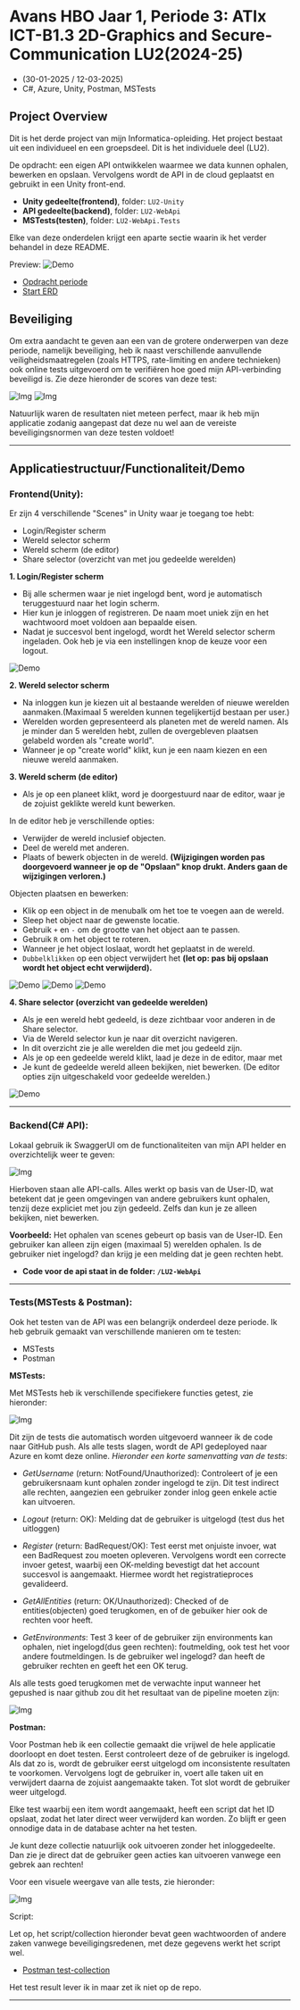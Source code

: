 # Avans HBO Jaar 1, Periode 3: ATIx ICT-B1.3 2D-Graphics and Secure-Communication LU2(2024-25)
- (30-01-2025 / 12-03-2025)
- C#, Azure, Unity, Postman, MSTests

## Project Overview
Dit is het derde project van mijn Informatica-opleiding. Het project bestaat uit een individueel en een groepsdeel. Dit is het individuele deel (LU2).

De opdracht: een eigen API ontwikkelen waarmee we data kunnen ophalen, bewerken en opslaan. Vervolgens wordt de API in de cloud geplaatst en gebruikt in een Unity front-end.
- **Unity gedeelte(frontend)**, folder: `LU2-Unity`
- **API gedeelte(backend)**, folder: `LU2-WebApi`
- **MSTests(testen)**, folder: `LU2-WebApi.Tests`

Elke van deze onderdelen krijgt een aparte sectie waarin ik het verder behandel in deze README.

Preview:
![Demo](Assets/Gif/delete-world.gif)

- [Opdracht periode](Assets/Opdrachtbeschrijving.pdf)
- [Start ERD](Assets/Erd_db.PNG)

## Beveiliging
Om extra aandacht te geven aan een van de grotere onderwerpen van deze periode, namelijk beveiliging, heb ik naast verschillende aanvullende veiligheidsmaatregelen (zoals HTTPS, rate-limiting en andere technieken) ook online tests uitgevoerd om te verifiëren hoe goed mijn API-verbinding beveiligd is. Zie deze hieronder de scores van deze test:

![Img](Assets/SSL-report.PNG)
![Img](Assets/security-header-check.PNG)

Natuurlijk waren de resultaten niet meteen perfect, maar ik heb mijn applicatie zodanig aangepast dat deze nu wel aan de vereiste beveiligingsnormen van deze testen voldoet!

---

## Applicatiestructuur/Functionaliteit/Demo

### Frontend(Unity):
Er zijn 4 verschillende "Scenes" in Unity waar je toegang toe hebt:
- Login/Register scherm
- Wereld selector scherm
- Wereld scherm (de editor)
- Share selector (overzicht van met jou gedeelde werelden)

**1. Login/Register scherm**
- Bij alle schermen waar je niet ingelogd bent, word je automatisch teruggestuurd naar het login scherm.
- Hier kun je inloggen of registreren. De naam moet uniek zijn en het wachtwoord moet voldoen aan bepaalde eisen.
- Nadat je succesvol bent ingelogd, wordt het Wereld selector scherm ingeladen. Ook heb je via een instellingen knop de keuze voor een logout.

![Demo](Assets/Gif/Login-Register.gif)

**2. Wereld selector scherm**
- Na inloggen kun je kiezen uit al bestaande werelden of nieuwe werelden aanmaken.(Maximaal 5 werelden kunnen tegelijkertijd bestaan per user.)
- Werelden worden gepresenteerd als planeten met de wereld namen. Als je minder dan 5 werelden hebt, zullen de overgebleven plaatsen gelabeld worden als "create world".
- Wanneer je op "create world" klikt, kun je een naam kiezen en een nieuwe wereld aanmaken.

**3. Wereld scherm (de editor)**
- Als je op een planeet klikt, word je doorgestuurd naar de editor, waar je de zojuist geklikte wereld kunt bewerken.

In de editor heb je verschillende opties:
- Verwijder de wereld inclusief objecten.
- Deel de wereld met anderen.
- Plaats of bewerk objecten in de wereld. **(Wijzigingen worden pas doorgevoerd wanneer je op de "Opslaan" knop drukt. Anders gaan de wijzigingen verloren.)**

Objecten plaatsen en bewerken:
- Klik op een object in de menubalk om het toe te voegen aan de wereld.
- Sleep het object naar de gewenste locatie.
- Gebruik `+` en `-` om de grootte van het object aan te passen.
- Gebruik `R` om het object te roteren.
- Wanneer je het object loslaat, wordt het geplaatst in de wereld.
- `Dubbelklikken` op een object verwijdert het **(let op: pas bij opslaan wordt het object echt verwijderd).**

![Demo](Assets/Gif/Create-edit-save-world.gif)
![Demo](Assets/Gif/Delete-Object.gif)
![Demo](Assets/Gif/delete-world.gif)

**4. Share selector (overzicht van gedeelde werelden)**
- Als je een wereld hebt gedeeld, is deze zichtbaar voor anderen in de Share selector.
- Via de Wereld selector kun je naar dit overzicht navigeren.
- In dit overzicht zie je alle werelden die met jou gedeeld zijn.
- Als je op een gedeelde wereld klikt, laad je deze in de editor, maar met 
- Je kunt de gedeelde wereld alleen bekijken, niet bewerken. (De editor opties zijn uitgeschakeld voor gedeelde werelden.)

![Demo](Assets/Gif/Share-world.gif)

---

### Backend(C# API):
Lokaal gebruik ik SwaggerUI om de functionaliteiten van mijn API helder en overzichtelijk weer te geven:

![Img](Assets/swagger.PNG)

Hierboven staan alle API-calls. Alles werkt op basis van de User-ID, wat betekent dat je geen omgevingen van andere gebruikers kunt ophalen, tenzij deze expliciet met jou zijn gedeeld. Zelfs dan kun je ze alleen bekijken, niet bewerken.

**Voorbeeld:** Het ophalen van scenes gebeurt op basis van de User-ID. Een gebruiker kan alleen zijn eigen (maximaal 5) werelden ophalen. Is de gebruiker niet ingelogd? dan krijg je een melding dat je geen rechten hebt.

- **Code voor de api staat in de folder: `/LU2-WebApi`**

---

### Tests(MSTests & Postman):
Ook het testen van de API was een belangrijk onderdeel deze periode. Ik heb gebruik gemaakt van verschillende manieren om te testen:
- MSTests
- Postman

**MSTests:**

Met MSTests heb ik verschillende specifiekere functies getest, zie hieronder:

![Img](Assets/Test-result.PNG)

Dit zijn de tests die automatisch worden uitgevoerd wanneer ik de code naar GitHub push. Als alle tests slagen, wordt de API gedeployed naar Azure en komt deze online. _Hieronder een korte samenvatting van de tests_:

- _GetUsername_ (return: NotFound/Unauthorized): Controleert of je een gebruikersnaam kunt ophalen zonder ingelogd te zijn. Dit test indirect alle rechten, aangezien een gebruiker zonder inlog geen enkele actie kan uitvoeren.

- _Logout_ (return: OK): Melding dat de gebruiker is uitgelogd (test dus het uitloggen)

- _Register_ (return: BadRequest/OK): Test eerst met onjuiste invoer, wat een BadRequest zou moeten opleveren. Vervolgens wordt een correcte invoer getest, waarbij een OK-melding bevestigt dat het account succesvol is aangemaakt. Hiermee wordt het registratieproces gevalideerd.

- _GetAllEntities_ (return: OK/Unauthorized): Checked of de entities(objecten) goed terugkomen, en of de gebuiker hier ook de rechten voor heeft.

- _GetEnvironments_: Test 3 keer of de gebruiker zijn environments kan ophalen, niet ingelogd(dus geen rechten): foutmelding, ook test het voor andere foutmeldingen. Is de gebruiker wel ingelogd? dan heeft de gebruiker rechten en geeft het een OK terug.

Als alle tests goed terugkomen met de verwachte input wanneer het gepushed is naar github zou dit het resultaat van de pipeline moeten zijn:

![Img](Assets/pipeline.PNG)


**Postman:**

Voor Postman heb ik een collectie gemaakt die vrijwel de hele applicatie doorloopt en doet testen. Eerst controleert deze of de gebruiker is ingelogd. Als dat zo is, wordt de gebruiker eerst uitgelogd om inconsistente resultaten te voorkomen. Vervolgens logt de gebruiker in, voert alle taken uit en verwijdert daarna de zojuist aangemaakte taken. Tot slot wordt de gebruiker weer uitgelogd.

Elke test waarbij een item wordt aangemaakt, heeft een script dat het ID opslaat, zodat het later direct weer verwijderd kan worden. Zo blijft er geen onnodige data in de database achter na het testen.

Je kunt deze collectie natuurlijk ook uitvoeren zonder het inloggedeelte. Dan zie je direct dat de gebruiker geen acties kan uitvoeren vanwege een gebrek aan rechten!

Voor een visuele weergave van alle tests, zie hieronder:

![Img](Assets/postman.PNG)


Script:

Let op, het script/collection hieronder bevat geen wachtwoorden of andere zaken vanwege beveiligingsredenen, met deze gegevens werkt het script wel.
- [Postman test-collection](Assets/LU2-WebApi.postman_collection.json)

Het test result lever ik in maar zet ik niet op de repo.

---